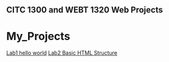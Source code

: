## CITC 1300 and WEBT 1320 Web Projects
<h1>My_Projects</h1>

<a href="lab1/index.html" target="_blank">Lab1 hello world</a>
<a href="lab2/index.html" target="_blank">Lab2 Basic HTML Structure </a>